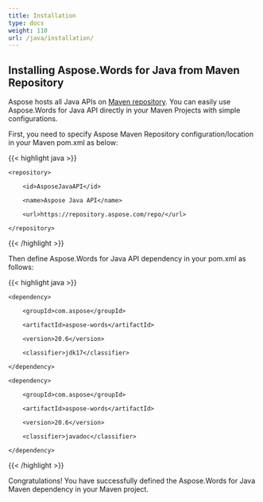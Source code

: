 ```yaml
---
title: Installation
type: docs
weight: 110
url: /java/installation/
---
```


## **Installing Aspose.Words for Java from Maven Repository**
Aspose hosts all Java APIs on [Maven repository](https://repository.aspose.com/webapp/#/artifacts/browse/tree/General/repo/com/aspose). You can easily use Aspose.Words for Java API directly in your Maven Projects with simple configurations.

First, you need to specify Aspose Maven Repository configuration/location in your Maven pom.xml as below:

{{< highlight java >}}

 <repositories>

    <repository>

        <id>AsposeJavaAPI</id>

        <name>Aspose Java API</name>

        <url>https://repository.aspose.com/repo/</url>

    </repository>

</repositories>

{{< /highlight >}}

Then define Aspose.Words for Java API dependency in your pom.xml as follows:

{{< highlight java >}}

 <dependencies>

    <dependency>

        <groupId>com.aspose</groupId>

        <artifactId>aspose-words</artifactId>

        <version>20.6</version>

        <classifier>jdk17</classifier>

    </dependency>

    <dependency>

        <groupId>com.aspose</groupId>

        <artifactId>aspose-words</artifactId>

        <version>20.6</version>

        <classifier>javadoc</classifier>

    </dependency>

</dependencies>

{{< /highlight >}}

Congratulations! You have successfully defined the Aspose.Words for Java Maven dependency in your Maven project.